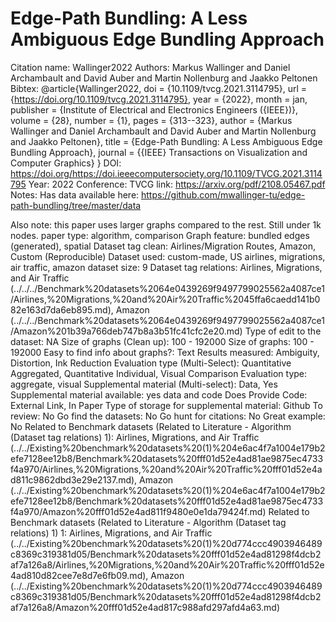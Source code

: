 # Edge-Path Bundling: A Less Ambiguous Edge Bundling Approach

Citation name: Wallinger2022
Authors: Markus Wallinger and Daniel Archambault and David Auber and Martin Nollenburg and Jaakko Peltonen
Bibtex: @article{Wallinger2022,
doi = {10.1109/tvcg.2021.3114795},
url = {https://doi.org/10.1109/tvcg.2021.3114795},
year = {2022},
month = jan,
publisher = {Institute of Electrical and Electronics Engineers ({IEEE})},
volume = {28},
number = {1},
pages = {313--323},
author = {Markus Wallinger and Daniel Archambault and David Auber and Martin Nollenburg and Jaakko Peltonen},
title = {Edge-Path Bundling: A Less Ambiguous Edge Bundling Approach},
journal = {{IEEE} Transactions on Visualization and Computer Graphics}
}
DOI: https://doi.org/https://doi.ieeecomputersociety.org/10.1109/TVCG.2021.3114795
Year: 2022
Conference: TVCG
link: https://arxiv.org/pdf/2108.05467.pdf
Notes: Has data available here: https://github.com/mwallinger-tu/edge-path-bundling/tree/master/data

Also note: this paper uses larger graphs compared to the rest. Still under 1k nodes.
paper type: algorithm, comparison
Graph feature: bundled edges (generated), spatial
Dataset tag clean: Airlines/Migration Routes, Amazon, Custom (Reproducible)
Dataset used: custom-made, US airlines, migrations, air traffic, amazon
dataset size: 9
Dataset tag relations: Airlines, Migrations, and Air Traffic (../../../Benchmark%20datasets%2064e0439269f9497799025562a4087ce1/Airlines,%20Migrations,%20and%20Air%20Traffic%2045ffa6caedd141b082e163d7da6eb895.md), Amazon (../../../Benchmark%20datasets%2064e0439269f9497799025562a4087ce1/Amazon%201b39a766deb747b8a3b51fc41cfc2e20.md)
Type of edit to the dataset: NA
Size of graphs (Clean up): 100 - 192000
Size of graphs: 100 - 192000
Easy to find info about graphs?: Text
Results measured: Ambiguity, Distortion, Ink Reduction
Evaluation type (Multi-Select): Quantitative Aggregated, Quantitative Individual, Visual Comparison
Evaluation type: aggregate, visual
Supplemental material (Multi-select): Data, Yes
Supplemental material available: yes data and code
Does Provide Code: External Link, In Paper
Type of storage for supplemental material: Github
To review: No
Go find the datasets: No
Go hunt for citations: No
Great example: No
Related to Benchmark datasets (Related to Literature - Algorithm (Dataset tag relations) 1): Airlines, Migrations, and Air Traffic (../../Existing%20benchmark%20datasets%20(1)%204e6ac4f7a1004e179b2efe7128ee12b8/Benchmark%20datasets%20fff01d52e4ad81ae9875ec4733f4a970/Airlines,%20Migrations,%20and%20Air%20Traffic%20fff01d52e4ad811c9862dbd3e29e2137.md), Amazon (../../Existing%20benchmark%20datasets%20(1)%204e6ac4f7a1004e179b2efe7128ee12b8/Benchmark%20datasets%20fff01d52e4ad81ae9875ec4733f4a970/Amazon%20fff01d52e4ad811f9480e0e1da79424f.md)
Related to Benchmark datasets (Related to Literature - Algorithm (Dataset tag relations) 1) 1: Airlines, Migrations, and Air Traffic (../../Existing%20benchmark%20datasets%20(1)%20d774ccc4903946489c8369c319381d05/Benchmark%20datasets%20fff01d52e4ad81298f4dcb2af7a126a8/Airlines,%20Migrations,%20and%20Air%20Traffic%20fff01d52e4ad810d82cee7e8d7e6fb09.md), Amazon (../../Existing%20benchmark%20datasets%20(1)%20d774ccc4903946489c8369c319381d05/Benchmark%20datasets%20fff01d52e4ad81298f4dcb2af7a126a8/Amazon%20fff01d52e4ad817c988afd297afd4a63.md)